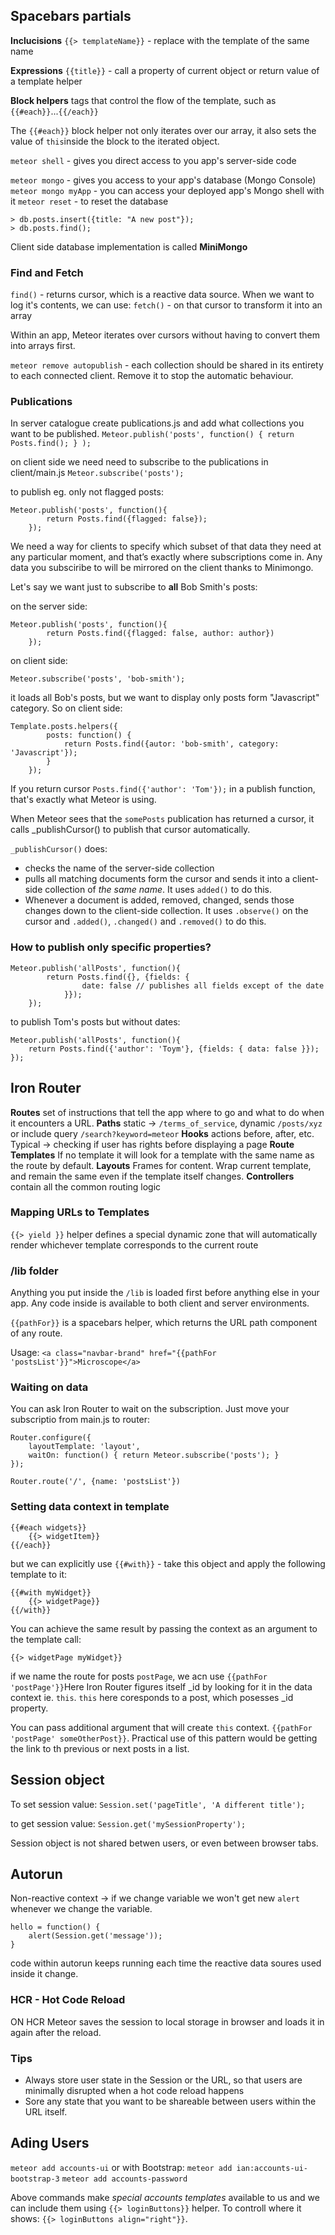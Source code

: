 ## Spacebars partials

**Inclucisions** `{{> templateName}}` - replace with the template of the same name

**Expressions** `{{title}}` - call a property of current object or return value of a template helper

**Block helpers** tags that control the flow of the template, such as 
    `{{#each}}`...`{{/each}}` 

The `{{#each}}`
block helper not only iterates over our array, it also sets the value of `this`inside the block to the iterated object.

`meteor shell` - gives you direct access to you app's server-side code

`meteor mongo` - gives you access to your app's database (Mongo Console)
`meteor mongo myApp` - you can access your deployed app's Mongo shell with it
`meteor reset` - to reset the database

```
> db.posts.insert({title: "A new post"});
> db.posts.find();
```

Client side database implementation is called **MiniMongo**

### Find and Fetch
`find()` - returns cursor, which is a reactive data source. When we want to log it's contents, we can use:
`fetch()` - on that cursor to transform it into an array

Within an app, Meteor iterates over cursors without having to convert them into arrays first.

`meteor remove autopublish` - each collection should be shared in its entirety to each connected client. Remove it to stop the automatic behaviour.

### Publications
In server catalogue create publications.js and add what collections you want to be published. 
`Meteor.publish('posts', function() { return Posts.find(); } );`

on client side we need need to subscribe to the publications in client/main.js
`Meteor.subscribe('posts');`

to publish eg. only not flagged posts:
```
Meteor.publish('posts', function(){
        return Posts.find({flagged: false});
    });
```

We need a way for clients to specify which subset of that data they need at any particular moment, and that’s exactly where subscriptions come in.
Any data you subsciribe to will be mirrored on the client thanks to Minimongo.

Let's say we want just to subscribe to **all** Bob Smith's posts:

on the server side:
```
Meteor.publish('posts', function(){
        return Posts.find({flagged: false, author: author})
    });
```

on client side:
```
Meteor.subscribe('posts', 'bob-smith');
```

it loads all Bob's posts, but we want to display only posts form "Javascript" category. So on client side:
```
Template.posts.helpers({
        posts: function() {
            return Posts.find({autor: 'bob-smith', category: 'Javascript'});
        }
    });
```

If you return cursor `Posts.find({'author': 'Tom'});` in a publish function, that's exactly what Meteor is using.

When Meteor sees that the `somePosts` publication has returned a cursor, it calls _publishCursor() to publish that cursor automatically. 

`_publishCursor()` does:
* checks the name of the server-side collection
* pulls all matching documents form the cursor and sends it into a client-side collection of *the same name*. It uses `added()` to do this.
* Whenever a document is added, removed, changed, sends those changes down to the client-side collection. It uses `.observe()` on the cursor and `.added()`, `.changed()` and `.removed()` to do this.

### How to publish only specific properties?
```
Meteor.publish('allPosts', function(){
        return Posts.find({}, {fields: {
                date: false // publishes all fields except of the date
            }});
    });
```

to publish Tom's posts but without dates:

```
Meteor.publish('allPosts', function(){
    return Posts.find({'author': 'Toym'}, {fields: { data: false }});
});

```

## Iron Router
**Routes** set of instructions that tell the app where to go and what to do when it encounters a URL.
**Paths** static -> `/terms_of_service`, dynamic `/posts/xyz` or include query `/search?keyword=meteor`
**Hooks** actions before, after, etc. Typical -> checking if user has rights before displaying a page
**Route Templates** If no template it will look for a template with the same name as the route by default.
**Layouts** Frames for content. Wrap current template, and remain the same even if the template itself changes.
**Controllers** contain all the common routing logic

### Mapping URLs to Templates
`{{> yield }}` helper defines a special dynamic zone that will automatically render whichever template corresponds to the current route

### /lib folder
Anything you put inside the `/lib` is loaded first before anything else in your app. Any code inside is available to both client and server environments.

`{{pathFor}}` is a spacebars helper, which returns the URL path component of any route.

Usage: 
`<a class="navbar-brand" href="{{pathFor 'postsList'}}">Microscope</a>`

### Waiting on data
You can ask Iron Router to wait on the subscription. Just move your subscriptio from main.js to router:
```
Router.configure({
    layoutTemplate: 'layout',
    waitOn: function() { return Meteor.subscribe('posts'); }
});

Router.route('/', {name: 'postsList'})
```

### Setting data context in template
```
{{#each widgets}}
    {{> widgetItem}}
{{/each}}
```

but we can explicitly use `{{#with}}` - take this object and apply the following template to it:
```
{{#with myWidget}}
    {{> widgetPage}}
{{/with}}
```

You can achieve the same result by passing the context as an argument to the template call:

`{{> widgetPage myWidget}}`

if we name the route for posts `postPage`, we acn use  `{{pathFor 'postPage'}}`Here Iron Router figures itself _id by looking for it in the data context ie. `this`. `this` here coresponds to a post, which posesses _id property.

You can pass additional argument that will create `this` context.
`{{pathFor 'postPage' someOtherPost}}`. Practical use of this pattern would be getting the link to th previous or next posts in a list.

## Session object
To set session value: `Session.set('pageTitle', 'A different title');`

to get session value: `Session.get('mySessionProperty');`

Session object is not shared betwen users, or even between browser tabs.

## Autorun
Non-reactive context -> if we change variable we won't get new `alert` whenever we change the variable.
```
hello = function() {
    alert(Session.get('message'));
}
```

code within autorun keeps running each time the reactive data soures used inside it change.

### HCR - Hot Code Reload
ON HCR Meteor saves the session to local storage in browser and loads it in again after the reload.

### Tips
* Always store user state in the Session or the URL, so that users are minimally disrupted when a hot code reload happens
* Sore any state that you want to be shareable between users within the URL itself. 

## Ading Users
`meteor add accounts-ui` or with Bootstrap:
`meteor add ian:accounts-ui-bootstrap-3`
`meteor add accounts-password`

Above commands make *special accounts templates* available to us and we can include them using `{{> loginButtons}}` helper. To controll where it shows:
`{{> loginButtons align="right"}}`.


























































































